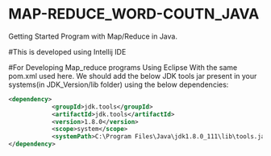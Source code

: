 # MAP-REDUCE_WORD-COUTN_JAVA
Getting Started Program with Map/Reduce in Java.

#This is developed using Intellij IDE

#For Developing Map_reduce programs Using Eclipse
With the same pom.xml used here. We should add the below JDK tools jar present in your systems(in JDK_Version/lib folder) using the below
dependencies:
```xml
<dependency>
			<groupId>jdk.tools</groupId>
			<artifactId>jdk.tools</artifactId>
			<version>1.8.0</version>
			<scope>system</scope>
			<systemPath>C:\Program Files\Java\jdk1.8.0_111\lib\tools.jar</systemPath>
</dependency>
```

